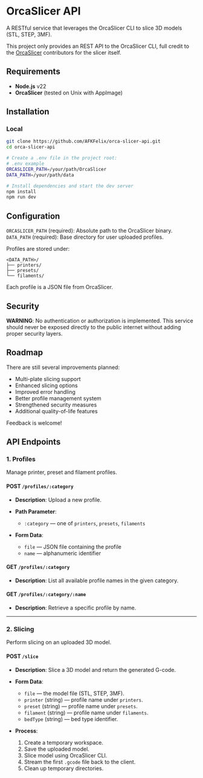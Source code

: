 # OrcaSlicer API

A RESTful service that leverages the OrcaSlicer CLI to slice 3D models (STL, STEP, 3MF).

This project only provides an REST API to the OrcaSlicer CLI, full credit to the [OrcaSlicer](https://github.com/SoftFever/OrcaSlicer) contributors for the slicer itself.

## Requirements 

- **Node.js** v22
- **OrcaSlicer** (tested on Unix with AppImage)

## Installation

### Local

```bash
git clone https://github.com/AFKFelix/orca-slicer-api.git
cd orca-slicer-api

# Create a .env file in the project root:
# .env example
ORCASLICER_PATH=/your/path/OrcaSlicer
DATA_PATH=/your/path/data

# Install dependencies and start the dev server
npm install
npm run dev
```

## Configuration

`ORCASLICER_PATH` (required): Absolute path to the OrcaSlicer binary.\
`DATA_PATH` (required): Base directory for user uploaded profiles.

Profiles are stored under:

```
<DATA_PATH>/
├── printers/
├── presets/
└── filaments/
```

Each profile is a JSON file from OrcaSlicer.

## Security

**WARNING**: No authentication or authorization is implemented. This service should never be exposed directly to the public internet without adding proper security layers.

## Roadmap

There are still several improvements planned:

- Multi-plate slicing support
- Enhanced slicing options
- Improved error handling
- Better profile management system
- Strengthened security measures
- Additional quality-of-life features

Feedback is welcome!

## API Endpoints

### 1. Profiles

Manage printer, preset and filament profiles.

#### POST `/profiles/:category`

- **Description**: Upload a new profile.
- **Path Parameter**:

  - `:category` — one of `printers`, `presets`, `filaments`

- **Form Data**:

  - `file` — JSON file containing the profile
  - `name` — alphanumeric identifier

#### GET `/profiles/:category`

- **Description**: List all available profile names in the given category.

#### GET `/profiles/:category/:name`

- **Description**: Retrieve a specific profile by name.

---

### 2. Slicing

Perform slicing on an uploaded 3D model.

#### POST `/slice`

- **Description**: Slice a 3D model and return the generated G-code.
- **Form Data**:

  - `file` — the model file (STL, STEP, 3MF).
  - `printer` (string) — profile name under `printers`.
  - `preset` (string) — profile name under `presets`.
  - `filament` (string) — profile name under `filaments`.
  - `bedType` (string) — bed type identifier.

- **Process**:

  1. Create a temporary workspace.
  2. Save the uploaded model.
  3. Slice model using OrcaSlicer CLI.
  4. Stream the first `.gcode` file back to the client.
  5. Clean up temporary directories.
